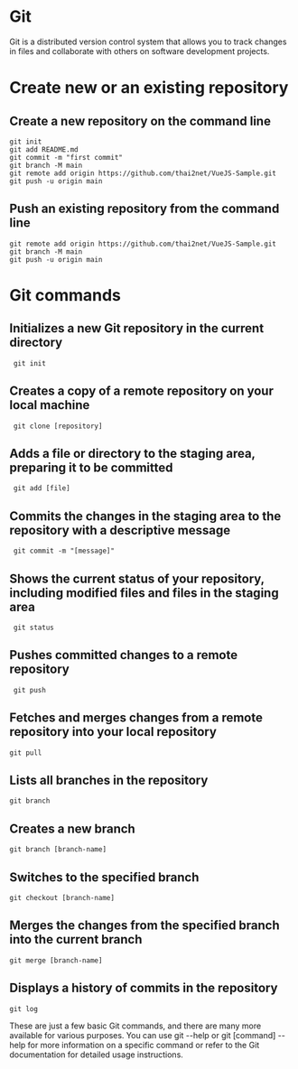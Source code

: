 # Git
Git is a distributed version control system that allows you to track changes in files and collaborate with others on software development projects.

# Create new or an existing repository
## Create a new repository on the command line
```
git init
git add README.md
git commit -m "first commit"
git branch -M main
git remote add origin https://github.com/thai2net/VueJS-Sample.git
git push -u origin main
```

## Push an existing repository from the command line
```
git remote add origin https://github.com/thai2net/VueJS-Sample.git
git branch -M main
git push -u origin main
```
# Git commands

## Initializes a new Git repository in the current directory
```
 git init
```
## Creates a copy of a remote repository on your local machine
```
 git clone [repository]
```
## Adds a file or directory to the staging area, preparing it to be committed
```
 git add [file]
```
## Commits the changes in the staging area to the repository with a descriptive message
```
 git commit -m "[message]"
```
## Shows the current status of your repository, including modified files and files in the staging area
```
 git status
```
## Pushes committed changes to a remote repository
```
 git push
```
## Fetches and merges changes from a remote repository into your local repository
```
git pull
```
## Lists all branches in the repository
```
git branch
```
## Creates a new branch
```
git branch [branch-name]
```
## Switches to the specified branch
```
git checkout [branch-name]
```
## Merges the changes from the specified branch into the current branch
```
git merge [branch-name]
```
## Displays a history of commits in the repository
```
git log
```

These are just a few basic Git commands, and there are many more available for various purposes. You can use git --help or git [command] --help for more information on a specific command or refer to the Git documentation for detailed usage instructions.
